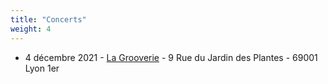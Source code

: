 ```yaml
---
title: "Concerts"
weight: 4
---
```


- 4 décembre 2021 - [La Grooverie](https://www.facebook.com/lagrooverie) - 9 Rue du Jardin des Plantes - 69001 Lyon 1er

